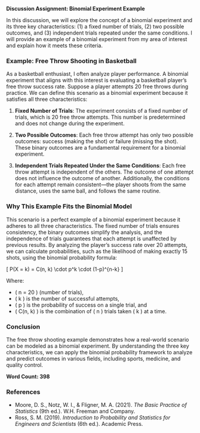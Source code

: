 **Discussion Assignment: Binomial Experiment Example**

In this discussion, we will explore the concept of a binomial experiment and its three key characteristics: (1) a fixed number of trials, (2) two possible outcomes, and (3) independent trials repeated under the same conditions. I will provide an example of a binomial experiment from my area of interest and explain how it meets these criteria.

### Example: Free Throw Shooting in Basketball
As a basketball enthusiast, I often analyze player performance. A binomial experiment that aligns with this interest is evaluating a basketball player’s free throw success rate. Suppose a player attempts 20 free throws during practice. We can define this scenario as a binomial experiment because it satisfies all three characteristics:

1. **Fixed Number of Trials**: The experiment consists of a fixed number of trials, which is 20 free throw attempts. This number is predetermined and does not change during the experiment.

2. **Two Possible Outcomes**: Each free throw attempt has only two possible outcomes: success (making the shot) or failure (missing the shot). These binary outcomes are a fundamental requirement for a binomial experiment.

3. **Independent Trials Repeated Under the Same Conditions**: Each free throw attempt is independent of the others. The outcome of one attempt does not influence the outcome of another. Additionally, the conditions for each attempt remain consistent—the player shoots from the same distance, uses the same ball, and follows the same routine.

### Why This Example Fits the Binomial Model
This scenario is a perfect example of a binomial experiment because it adheres to all three characteristics. The fixed number of trials ensures consistency, the binary outcomes simplify the analysis, and the independence of trials guarantees that each attempt is unaffected by previous results. By analyzing the player’s success rate over 20 attempts, we can calculate probabilities, such as the likelihood of making exactly 15 shots, using the binomial probability formula:

\[
P(X = k) = C(n, k) \cdot p^k \cdot (1-p)^{n-k}
\]

Where:
- \( n = 20 \) (number of trials),
- \( k \) is the number of successful attempts,
- \( p \) is the probability of success on a single trial, and
- \( C(n, k) \) is the combination of \( n \) trials taken \( k \) at a time.

### Conclusion
The free throw shooting example demonstrates how a real-world scenario can be modeled as a binomial experiment. By understanding the three key characteristics, we can apply the binomial probability framework to analyze and predict outcomes in various fields, including sports, medicine, and quality control.

**Word Count: 398**

### References
- Moore, D. S., Notz, W. I., & Fligner, M. A. (2021). *The Basic Practice of Statistics* (9th ed.). W.H. Freeman and Company.
- Ross, S. M. (2019). *Introduction to Probability and Statistics for Engineers and Scientists* (6th ed.). Academic Press.